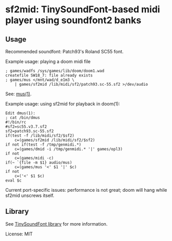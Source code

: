 # sf2mid: TinySoundFont-based midi player using soundfont2 banks

## Usage

Recommended soundfont: Patch93's Roland SC55 font.

Example usage: playing a doom midi file

	; games/wadfs /sys/games/lib/doom/doom1.wad
	createfile SW18_7: file already exists
	; games/mus </mnt/wad/d_e1m3 \
		| games/sf2mid /lib/midi/sf2/patch93.sc-55.sf2 >/dev/audio

See: [mus(1)](http://man.9front.org/1/mus).

Example usage: using sf2mid for playback in doom(1):

	Edit dmus(1):
	; cat /bin/dmus
	#!/bin/rc
	#sf2=sc55.v3.7.sf2
	sf2=patch93.sc-55.sf2
	if(test -f /lib/midi/sf2/$sf2)
		c=(games/sf2mid /lib/midi/sf2/$sf2)
	if not if(test -f /tmp/genmidi.*)
		c=(games/dmid -i /tmp/genmidi.* '|' games/opl3)
	if not
		c=(games/midi -c)
	if(~ `{file -m $1} audio/mus)
		c=(games/mus '<' $1 '|' $c)
	if not
		c=('<' $1 $c)
	eval $c

Current port-specific issues: performance is not great;
doom will hang while sf2mid unscrews itself.

## Library

See [TinySoundFont library](https://github.com/schellingb/TinySoundFont)
for more information.

License: MIT
